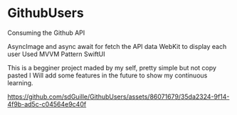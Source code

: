 # GithubUsers
Consuming the Github API


AsyncImage and async await for fetch the API data
WebKit to display each user
Used MVVM Pattern
SwiftUI

This is a begginer project maded by my self, pretty simple but not copy pasted
I Will add some features in the future to show my continuous learning.




https://github.com/sdGuille/GithubUsers/assets/86071679/35da2324-9f14-4f9b-ad5c-c04564e9c40f


